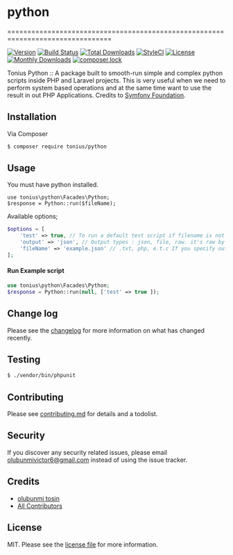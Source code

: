 # python
================================================================================

[![Version](https://poser.pugx.org/tonius/python/version)](//packagist.org/packages/tonius/python)
[![Build Status](https://travis-ci.org/olubunmitosin/tonius-python.svg?branch=master)](https://travis-ci.org/olubunmitosin/tonius-python)
[![Total Downloads](https://poser.pugx.org/tonius/python/downloads)](//packagist.org/packages/tonius/python)
[![StyleCI](https://github.styleci.io/repos/266439652/shield?branch=master)](https://github.styleci.io/repos/266439652)
[![License](https://poser.pugx.org/tonius/python/license)](//packagist.org/packages/tonius/python)
[![Monthly Downloads](https://poser.pugx.org/tonius/python/d/monthly)](//packagist.org/packages/tonius/python)
[![composer.lock](https://poser.pugx.org/tonius/python/composerlock)](//packagist.org/packages/tonius/python)

Tonius Python :: A package built to smooth-run simple and complex python scripts inside PHP and Laravel projects. 
This is very useful when we need to perform system based operations and at the same time want to use the result in out PHP Applications. Credits to [Symfony Foundation](https://symfony.com/).

## Installation


Via Composer

``` bash
$ composer require tonius/python
```

## Usage

You must have python installed.


```
use tonius\python\Facades\Python;
$response = Python::run($fileName);
```
Available options;
````php
$options = [
    'test' => true, // To run a default test script if filename is not passes
    'output' => 'json', // Output types : json, file, raw. it's raw by default
    'fileName' => 'example.json' // .txt, php, e.t.c If you specify output to be file, you must pass the name of file to dump the output
];
````

#### Run Example script
```php
use tonius\python\Facades\Python;
$response = Python::run(null, ['test' => true ]);
```
## Change log

Please see the [changelog](changelog.md) for more information on what has changed recently.

## Testing

``` bash
$ ./vendor/bin/phpunit
```

## Contributing

Please see [contributing.md](contributing.md) for details and a todolist.

## Security

If you discover any security related issues, please email olubunmivictor6@gmail.com instead of using the issue tracker.

## Credits

- [olubunmi tosin][link-author]
- [All Contributors][link-contributors]

## License

MIT. Please see the [license file](license.md) for more information.

[ico-version]: https://img.shields.io/packagist/v/tonius/python.svg?style=flat-square
[ico-downloads]: https://img.shields.io/packagist/dt/tonius/python.svg?style=flat-square
[ico-travis]: https://img.shields.io/travis/tonius/python/master.svg?style=flat-square
[ico-styleci]: https://styleci.io/repos/12345678/shield

[link-packagist]: https://packagist.org/packages/tonius/python
[link-downloads]: https://packagist.org/packages/tonius/python
[link-travis]: https://travis-ci.org/tonius/python
[link-styleci]: https://github.styleci.io/repos/266439652
[link-author]: https://github.com/olubunmitosin
[link-contributors]: ../../contributors
